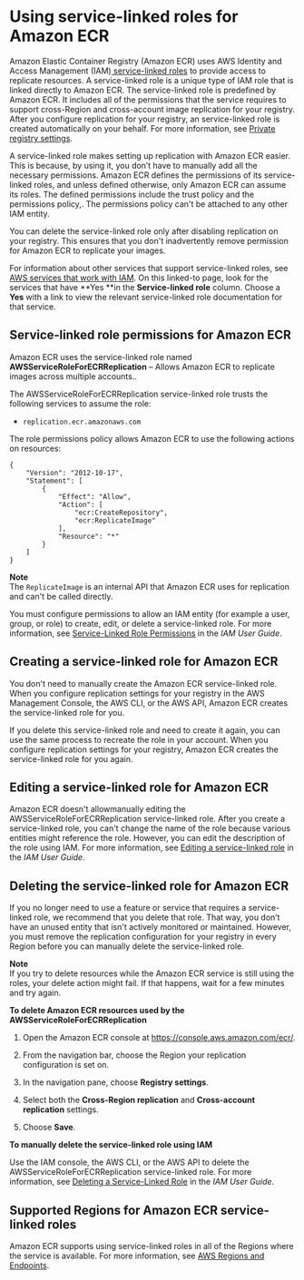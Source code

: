 # Using service\-linked roles for Amazon ECR<a name="using-service-linked-roles"></a>

Amazon Elastic Container Registry \(Amazon ECR\) uses AWS Identity and Access Management \(IAM\)[ service\-linked roles](https://docs.aws.amazon.com/IAM/latest/UserGuide/id_roles_terms-and-concepts.html#iam-term-service-linked-role) to provide access to replicate resources\. A service\-linked role is a unique type of IAM role that is linked directly to Amazon ECR\. The service\-linked role is predefined by Amazon ECR\. It includes all of the permissions that the service requires to support cross\-Region and cross\-account image replication for your registry\. After you configure replication for your registry, an service\-linked role is created automatically on your behalf\. For more information, see [Private registry settings](registry-settings.md)\.

A service\-linked role makes setting up replication with Amazon ECR easier\. This is because, by using it, you don’t have to manually add all the necessary permissions\. Amazon ECR defines the permissions of its service\-linked roles, and unless defined otherwise, only Amazon ECR can assume its roles\. The defined permissions include the trust policy and the permissions policy,\. The permissions policy can't be attached to any other IAM entity\.

You can delete the service\-linked role only after disabling replication on your registry\. This ensures that you don't inadvertently remove permission for Amazon ECR to replicate your images\.

For information about other services that support service\-linked roles, see [AWS services that work with IAM](https://docs.aws.amazon.com/IAM/latest/UserGuide/reference_aws-services-that-work-with-iam.html)\. On this linked\-to page, look for the services that have **Yes **in the **Service\-linked role** column\. Choose a **Yes** with a link to view the relevant service\-linked role documentation for that service\.

## Service\-linked role permissions for Amazon ECR<a name="slr-permissions"></a>

Amazon ECR uses the service\-linked role named **AWSServiceRoleForECRReplication** – Allows Amazon ECR to replicate images across multiple accounts\.\.

The AWSServiceRoleForECRReplication service\-linked role trusts the following services to assume the role:
+ `replication.ecr.amazonaws.com`

The role permissions policy allows Amazon ECR to use the following actions on resources:

```
{
    "Version": "2012-10-17",
    "Statement": [
        {
            "Effect": "Allow",
            "Action": [
                "ecr:CreateRepository",
                "ecr:ReplicateImage"
            ],
            "Resource": "*"
        }
    ]
}
```

**Note**  
The `ReplicateImage` is an internal API that Amazon ECR uses for replication and can't be called directly\.

You must configure permissions to allow an IAM entity \(for example a user, group, or role\) to create, edit, or delete a service\-linked role\. For more information, see [Service\-Linked Role Permissions](https://docs.aws.amazon.com/IAM/latest/UserGuide/using-service-linked-roles.html#service-linked-role-permissions) in the *IAM User Guide*\.

## Creating a service\-linked role for Amazon ECR<a name="create-slr"></a>

You don't need to manually create the Amazon ECR service\-linked role\. When you configure replication settings for your registry in the AWS Management Console, the AWS CLI, or the AWS API, Amazon ECR creates the service\-linked role for you\. 

If you delete this service\-linked role and need to create it again, you can use the same process to recreate the role in your account\. When you configure replication settings for your registry, Amazon ECR creates the service\-linked role for you again\. 

## Editing a service\-linked role for Amazon ECR<a name="edit-slr"></a>

Amazon ECR doesn't allowmanually editing the AWSServiceRoleForECRReplication service\-linked role\. After you create a service\-linked role, you can't change the name of the role because various entities might reference the role\. However, you can edit the description of the role using IAM\. For more information, see [Editing a service\-linked role](https://docs.aws.amazon.com/IAM/latest/UserGuide/using-service-linked-roles.html#edit-service-linked-role) in the *IAM User Guide*\.

## Deleting the service\-linked role for Amazon ECR<a name="delete-slr"></a>

If you no longer need to use a feature or service that requires a service\-linked role, we recommend that you delete that role\. That way, you don’t have an unused entity that isn't actively monitored or maintained\. However, you must remove the replication configuration for your registry in every Region before you can manually delete the service\-linked role\.

**Note**  
If you try to delete resources while the Amazon ECR service is still using the roles, your delete action might fail\. If that happens, wait for a few minutes and try again\.

**To delete Amazon ECR resources used by the AWSServiceRoleForECRReplication**

1. Open the Amazon ECR console at [https://console\.aws\.amazon\.com/ecr/](https://console.aws.amazon.com/ecr/)\.

1. From the navigation bar, choose the Region your replication configuration is set on\.

1. In the navigation pane, choose **Registry settings**\.

1. Select both the **Cross\-Region replication** and **Cross\-account replication** settings\.

1. Choose **Save**\.

**To manually delete the service\-linked role using IAM**

Use the IAM console, the AWS CLI, or the AWS API to delete the AWSServiceRoleForECRReplication service\-linked role\. For more information, see [Deleting a Service\-Linked Role](https://docs.aws.amazon.com/IAM/latest/UserGuide/using-service-linked-roles.html#delete-service-linked-role) in the *IAM User Guide*\.

## Supported Regions for Amazon ECR service\-linked roles<a name="slr-regions"></a>

Amazon ECR supports using service\-linked roles in all of the Regions where the service is available\. For more information, see [AWS Regions and Endpoints](https://docs.aws.amazon.com/general/latest/gr/rande.html)\.
